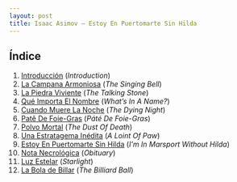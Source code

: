 ```yaml
---
layout: post
title: Isaac Asimov — Estoy En Puertomarte Sin Hilda
---
```


## Índice
1. [Introducción](http://hacknug.github.io/drogas/01-introduccion.html) (_Introduction_)
2. [La Campana Armoniosa](http://hacknug.github.io/drogas/02-la-campana-armoniosa.html) (_The Singing Bell_)
3. [La Piedra Viviente](http://hacknug.github.io/drogas/03-la-piedra-viviente.html) (_The Talking Stone_)
4. [Qué Importa El Nombre](http://hacknug.github.io/drogas/04-que-importa-el-nombre.html) (_What’s In A Name?_)
5. [Cuando Muere La Noche](http://hacknug.github.io/drogas/05-cuando-muere-la-noche.html) (_The Dying Night_)
6. [Patê De Foie-Gras](http://hacknug.github.io/drogas/06-pate-de-foie-gras.html) (_Páté De Foie-Gras_)
7. [Polvo Mortal](http://hacknug.github.io/drogas/07-polvo-mortal.html) (_The Dust Of Death_)
8. [Una Estratagema Inédita](http://hacknug.github.io/drogas/08-una-estratagema-inedita.html) (_A Loint Of Paw_)
9. [Estoy En Puertomarte Sin Hilda](http://hacknug.github.io/drogas/09-estoy-en-puertomarte-sin-hilda.html) (_I’m In Marsport Without Hilda_)
10. [Nota Necrológica](http://hacknug.github.io/drogas/10-nota-necrologica.html) (_Obituary_)
11. [Luz Estelar](http://hacknug.github.io/drogas/11-luz-estelar.html) (_Starlight_)
12. [La Bola de Billar](http://hacknug.github.io/drogas/12-la-bola-de-billar.html) (_The Billiard Ball_)
